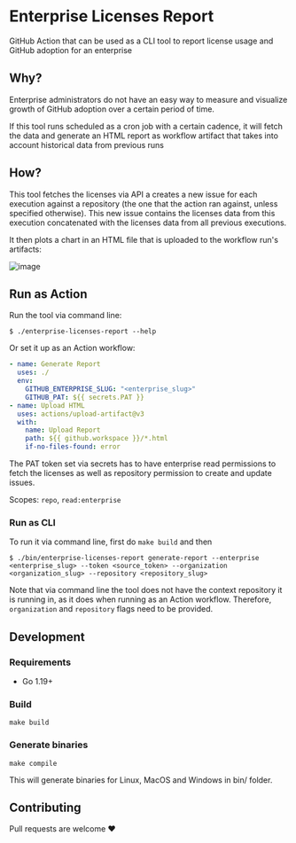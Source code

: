 # Enterprise Licenses Report

GitHub Action that can be used as a CLI tool to report license usage and GitHub adoption for an enterprise

## Why?

Enterprise administrators do not have an easy way to measure and visualize growth of GitHub adoption over a certain period of time.

If this tool runs scheduled as a cron job with a certain cadence, it will fetch the data and generate an HTML report as workflow artifact that takes into account historical data from previous runs

## How?

This tool fetches the licenses via API a creates a new issue for each execution against a repository (the one that the action ran against, unless specified otherwise). This new issue contains the licenses data from this execution concatenated with the licenses data from all previous executions.

It then plots a chart in an HTML file that is uploaded to the workflow run's artifacts:

![image](https://user-images.githubusercontent.com/4645845/233187321-99bfb6c6-1c67-440f-936b-e68992a5d482.png)

## Run as Action

Run the tool via command line:

```
$ ./enterprise-licenses-report --help
```

Or set it up as an Action workflow:

```yml
- name: Generate Report
  uses: ./
  env:
    GITHUB_ENTERPRISE_SLUG: "<enterprise_slug>"
    GITHUB_PAT: ${{ secrets.PAT }}
- name: Upload HTML
  uses: actions/upload-artifact@v3
  with:
    name: Upload Report
    path: ${{ github.workspace }}/*.html
    if-no-files-found: error
```

The PAT token set via secrets has to have enterprise read permissions to fetch the licenses as well as repository permission to create and update issues.

Scopes: `repo`, `read:enterprise`

### Run as CLI

To run it via command line, first do `make build` and then

```
$ ./bin/enterprise-licenses-report generate-report --enterprise <enterprise_slug> --token <source_token> --organization <organization_slug> --repository <repository_slug>
```

Note that via command line the tool does not have the context repository it is running in, as it does when running as an Action workflow. Therefore, `organization` and `repository` flags need to be provided.

## Development

### Requirements

- Go 1.19+

### Build

```
make build
```

### Generate binaries

```
make compile
```

This will generate binaries for Linux, MacOS and Windows in bin/ folder.

## Contributing

Pull requests are welcome ❤️
